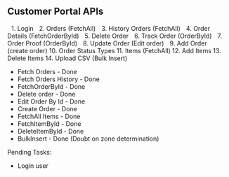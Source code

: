 Customer Portal APIs
---------------------
 1.⁠ ⁠Login
 2.⁠ ⁠Orders (FetchAll)
 3.⁠ ⁠History Orders (FetchAll)
 4.⁠ ⁠Order Details (FetchOrderById)
 5.⁠ ⁠Delete Order
 6.⁠ ⁠Track Order (OrderById)
 7.⁠ ⁠Order Proof (OrderById)
 8.⁠ ⁠Update Order (Edit order)
 9.⁠ ⁠Add Order (create order)
10.⁠ ⁠Order Status Types
11.⁠ ⁠Items (FetchAll)
12.⁠ ⁠Add Items
13.⁠ ⁠Delete Items
14. Upload CSV (Bulk Insert)


- Fetch Orders - Done
- Fetch Orders History - Done
- FetchOrderById - Done
- Delete order - Done
- Edit Order By Id - Done
- Create Order - Done
- FetchAll Items - Done
- FetchItemById - Done
- DeleteItemById - Done
- BulkInsert - Done (Doubt on zone determination)

Pending Tasks:
  - Login user
